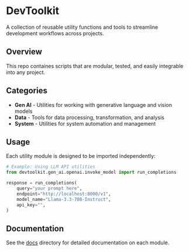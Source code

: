 # DevToolkit

A collection of reusable utility functions and tools to streamline development workflows across projects.

## Overview

This repo containes scripts that are modular, tested, and easily integrable into any project.

## Categories

- **Gen AI** - Utilities for working with generative language and vision models
- **Data** - Tools for data processing, transformation, and analysis
- **System** - Utilities for system automation and management

## Usage

Each utility module is designed to be imported independently:

```python
# Example: Using LLM API utilities
from devtoolkit.gen_ai.openai.invoke_model import run_completions

response = run_completions(
    query="your prompt here", 
    endpoint="http://localhost:8000/v1",
    model_name="Llama-3.3-70B-Instruct",
    api_key="",
) 
```

## Documentation

See the [docs](./docs) directory for detailed documentation on each module.
